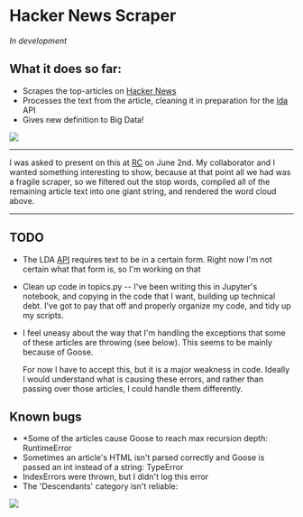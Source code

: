 # Hacker News Scraper

*In development*

## What it does so far:

- Scrapes the top-articles on [Hacker News](https://news.ycombinator.com/)
- Processes the text from the article, cleaning it in preparation for the [lda](https://pythonhosted.org/lda/index.html) API
- Gives new definition to Big Data!

<img src=http://i.imgur.com/TxS4faf.png>

----

I was asked to present on this at [RC](https://www.recurse.com/) on June 2nd. My collaborator and I wanted something interesting to show, because at that point all we had was a fragile scraper, so we filtered out the stop words, compiled all of the remaining article text into one giant string, and rendered the word cloud above.

----

## TODO

- The LDA [API](https://pythonhosted.org/lda/api.html) requires text to be in a certain form. Right now I'm not certain what that form is, so I'm working on that

- Clean up code in topics.py -- I've been writing this in Jupyter's notebook, and copying in the code that I want, building up technical debt. I've got to pay that off and properly organize my code, and tidy up my scripts.

- I feel uneasy about the way that I'm handling the exceptions that some of these articles are throwing (see below). This seems to be mainly because of Goose.

  For now I have to accept this, but it is a major weakness in code. Ideally I would understand what is causing these errors, and rather than passing over those articles, I could handle them differently.


## Known bugs

- *Some of the articles cause Goose to reach max recursion depth: RuntimeError
- Sometimes an article's HTML isn't parsed correctly and Goose is passed an int instead of a string: TypeError
- IndexErrors were thrown, but I didn't log this error
- The 'Descendants' category isn't reliable:

<img src=http://i.imgur.com/fdiMhXn.png>
